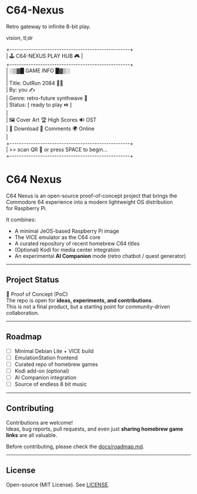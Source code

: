 # C64-Nexus
Retro gateway to infinite 8-bit play.

vision, tl;dr

+---------------------------------------------------+  
|            🕹️   C64-NEXUS PLAY HUB   🎮           |  
+---------------------------------------------------+  
|  ░▒▓█ GAME INFO █▓▒░  
|  
|   Title: OutRun 2084 🚗💨  
|   By: you ✍️    
|   Genre: retro-future synthwave 🎵   
|   Status: [ ready to play ⏯️ ]    
|  
|   🖼️ Cover Art     🏆 High Scores     🔊 OST    
|   💾 Download      💬 Comments        🌍 Online  
|  
+---------------------------------------------------+  
|  >> scan QR 📱   or press SPACE to begin…  
+---------------------------------------------------+  
  
# C64 Nexus  
  
C64 Nexus is an open-source proof-of-concept project that brings the  
Commodore 64 experience into a modern lightweight OS distribution  
for Raspberry Pi.  

It combines:  
- A minimal JeOS-based Raspberry Pi image  
- The VICE emulator as the C64 core  
- A curated repository of recent homebrew C64 titles  
- (Optional) Kodi for media center integration  
- An experimental **AI Companion** mode (retro chatbot / quest generator)  
  
---  
  
## Project Status  
🚧 Proof of Concept (PoC)  
The repo is open for **ideas, experiments, and contributions**.  
This is not a final product, but a starting point for community-driven collaboration.  

---

## Roadmap
- [ ] Minimal Debian Lite + VICE build
- [ ] EmulationStation frontend
- [ ] Curated repo of homebrew games
- [ ] Kodi add-on (optional)
- [ ] AI Companion integration
- [ ] Source of endless 8 bit music 

---

## Contributing
Contributions are welcome!  
Ideas, bug reports, pull requests, and even just **sharing homebrew game links** are all valuable.

Before contributing, please check the [docs/roadmap.md](docs/roadmap.md).

---

## License
Open-source (MIT License). See [LICENSE](LICENSE).
